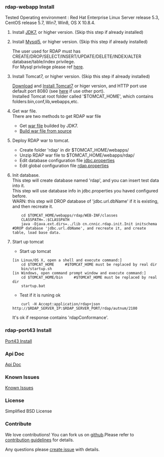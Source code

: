 ### rdap-webapp Install  

Tested Operating environment : Red Hat Enterprise Linux Server release 5.3, CentOS release 5.7, Win7, Win8, OS X 10.8.4.  

1. Install [JDK7](http://www.oracle.com/technetwork/java/javase/downloads/jdk7-downloads-1880260.html), or higher version. (Skip this step if already installed)   

2. Install [Mysql5](http://dev.mysql.com/downloads/mysql), or higher version. (Skip this step if already installed)   

   The user used for RDAP must has CREATE/DROP/SELECT/INSERT/UPDATE/DELETE/INDEX/ALTER database/table/index privilege.  
   For Mysql privilege please ref [here](http://dev.mysql.com/doc/refman/5.1/en/grant.html).  
   
3. Install Tomcat7, or higher version. (Skip this step if already installed)   

   [Download](http://tomcat.apache.org/download-70.cgi) and [Install Tomcat7](http://tomcat.apache.org/tomcat-7.0-doc/setup.html) or higer version, and HTTP port use default port 8080 (see [here](http://tomcat.apache.org/tomcat-7.0-doc/RUNNING.txt) if use other port).  
    Installed Tomcat root folder called '$TOMCAT_HOME', which contains folders:bin,conf,lib,webapps,etc.    
4. Get war file.  
   There are two methods to get RDAP war file 
   * Get [war file](https://github.com/cnnic/rdap/raw/dev/rdap-service/build/rdap-service-1.0.war) builded by JDK7. 
   * [Build war file from source](https://github.com/cnnic/rdap/wiki/%5Binstall%5DBuild-war-file-from-source)   
5. Deploy RDAP war to tomcat. 
   * Create folder 'rdap' in dir $TOMCAT_HOME/webapps/
   * Unzip RDAP war file to $TOMCAT_HOME/webapps/rdap/
   * Edit database configuration file [jdbc.properties](https://github.com/cnnic/rdap/wiki/jdbc.properties)
   * Edit global configuration file [rdap.properties](https://github.com/cnnic/rdap/wiki/rdap.properties) 
6. Init database.  
   This step will create database named 'rdap', and you can insert test data into it.   
   This step will use database info in jdbc.properties you haved configured before.   
   WARN: this step will DROP database of 'jdbc.url.dbName' if it is existing, and then recreate it.   

	```
   		cd $TOMCAT_HOME/webapps/rdap/WEB-INF/classes
		CLASSPATH=.:$CLASSPATH
		java -Djava.ext.dirs=../lib cn.cnnic.rdap.init.Init initschema      #DROP database 'jdbc.url.dbName', and recreate it, and create table, load base data.
	```
	
7. Start up tomcat 
   * Start up tomcat 
   
	```
	[in Linux/OS X, open a shell and execute command:]
		cd $TOMCAT_HOME		#$TOMCAT_HOME must be replaced by real dir
		bin/startup.sh
	[in Windows, open command prompt window and execute command:]
		cd $TOMCAT_HOME/bin		#$TOMCAT_HOME must be replaced by real dir
		startup.bat
	```

   * Test if it is runing ok 
   
	```
		curl -H Accept:application/rdap+json http://$RDAP_SERVER_IP:$RDAP_SERVER_PORT/rdap/autnum/2100
	```
	
	It's ok if response contains 'rdapConformance'. 
	
### rdap-port43 Install
[Port43 Install](https://github.com/cnnic/rdap/wiki/Port43-install-&-usage)
### Api Doc
[Api Doc](https://github.com/cnnic/rdap/wiki/Api-Doc)
### Known Issues
[Known Issues](https://github.com/cnnic/rdap/wiki/Known%20Issues)
### License
Simplified BSD License
### Contribute
We love contributions! You can fork us on [github](https://github.com/cnnic/rdap).Please refer to [contribution guidelines](https://github.com/cnnic/rdap/wiki/Develop-Guide) for details.


Any questions please [create issue](https://github.com/cnnic/rdap/issues/new) with details.
